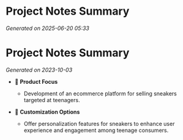 # Project Notes Summary

*Generated on 2025-06-20 05:33*

# Project Notes Summary

*Generated on 2023-10-03*

- 👟 **Product Focus**
  - Development of an ecommerce platform for selling sneakers targeted at teenagers.
  
- 🎨 **Customization Options**
  - Offer personalization features for sneakers to enhance user experience and engagement among teenage consumers.